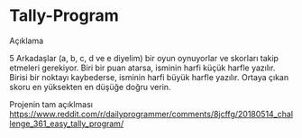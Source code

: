 # Tally-Program
Açıklama

5 Arkadaşlar (a, b, c, d ve e diyelim) bir oyun oynuyorlar ve skorları takip etmeleri gerekiyor. Biri bir puan atarsa, isminin harfi küçük harfle yazılır. Birisi bir noktayı kaybederse, isminin harfi büyük harfle yazılır. Ortaya çıkan skoru en yüksekten en düşüğe doğru verin.

Projenin tam açıklması
https://www.reddit.com/r/dailyprogrammer/comments/8jcffg/20180514_challenge_361_easy_tally_program/


